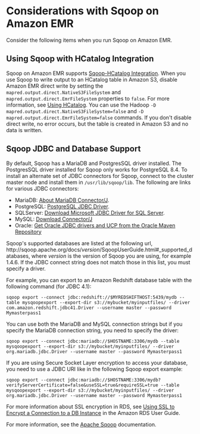 # Considerations with Sqoop on Amazon EMR<a name="emr-sqoop-considerations"></a>

Consider the following items when you run Sqoop on Amazon EMR\.

## Using Sqoop with HCatalog Integration<a name="emr-sqoop-hcatalog"></a>

Sqoop on Amazon EMR supports [Sqoop\-HCatalog Integration](https://sqoop.apache.org/docs/1.4.4/SqoopUserGuide.html#_sqoop_hcatalog_integration)\. When you use Sqoop to write output to an HCatalog table in Amazon S3, disable Amazon EMR direct write by setting the `mapred.output.direct.NativeS3FileSystem` and `mapred.output.direct.EmrFileSystem` properties to `false`\. For more information, see [Using HCatalog](emr-hcatalog-using.md)\. You can use the Hadoop `-D mapred.output.direct.NativeS3FileSystem=false` and `-D mapred.output.direct.EmrFileSystem=false` commands\. If you don't disable direct write, no error occurs, but the table is created in Amazon S3 and no data is written\.

## Sqoop JDBC and Database Support<a name="sqoop-supported-drivers-databases"></a>

By default, Sqoop has a MariaDB and PostgresSQL driver installed\. The PostgresSQL driver installed for Sqoop only works for PostgreSQL 8\.4\. To install an alternate set of JDBC connectors for Sqoop, connect to the cluster master node and install them in `/usr/lib/sqoop/lib`\. The following are links for various JDBC connectors:
+ MariaDB: [About MariaDB Connector/J](https://mariadb.com/kb/en/mariadb/about-mariadb-connector-j/)\.
+ PostgreSQL: [PostgreSQL JDBC Driver](https://jdbc.postgresql.org/)\.
+ SQLServer: [Download Microsoft JDBC Driver for SQL Server](https://docs.microsoft.com/en-us/sql/connect/jdbc/download-microsoft-jdbc-driver-for-sql-server)\.
+ MySQL: [Download Connector/J](https://dev.mysql.com/downloads/connector/j/)
+ Oracle: [Get Oracle JDBC drivers and UCP from the Oracle Maven Repository](http://www.oracle.com/technetwork/database/features/jdbc/index-091264.html)

Sqoop's supported databases are listed at the following url, http://sqoop\.apache\.org/docs/*version*/SqoopUserGuide\.html\#\_supported\_databases, where *version* is the version of Sqoop you are using, for example 1\.4\.6\. If the JDBC connect string does not match those in this list, you must specify a driver\. 

For example, you can export to an Amazon Redshift database table with the following command \(for JDBC 4\.1\):

```
sqoop export --connect jdbc:redshift://$MYREDSHIFTHOST:5439/mydb --table mysqoopexport --export-dir s3://mybucket/myinputfiles/ --driver com.amazon.redshift.jdbc41.Driver --username master --password Mymasterpass1
```

You can use both the MariaDB and MySQL connection strings but if you specify the MariaDB connection string, you need to specify the driver:

```
sqoop export --connect jdbc:mariadb://$HOSTNAME:3306/mydb --table mysqoopexport --export-dir s3://mybucket/myinputfiles/ --driver org.mariadb.jdbc.Driver --username master --password Mymasterpass1
```

If you are using Secure Socket Layer encryption to access your database, you need to use a JDBC URI like in the following Sqoop export example:

```
sqoop export --connect jdbc:mariadb://$HOSTNAME:3306/mydb?verifyServerCertificate=false&useSSL=true&requireSSL=true --table mysqoopexport --export-dir s3://mybucket/myinputfiles/ --driver org.mariadb.jdbc.Driver --username master --password Mymasterpass1
```

For more information about SSL encryption in RDS, see [Using SSL to Encrypt a Connection to a DB Instance](http://docs.aws.amazon.com/AmazonRDS/latest/UserGuide/) in the Amazon RDS User Guide\.

For more information, see the [Apache Sqoop](http://sqoop.apache.org) documentation\.
